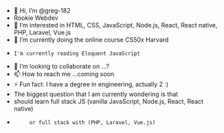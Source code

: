 - 👋 Hi, I’m @greg-182
- Rookie Webdev
- 👀 I’m interested in HTML, CSS, JavaScript, Node.js, React, React native, PHP, Laravel, Vue.js
- 🌱 I’m currently doing the online course CS50x Harvard
-     I'm currently reading Eloquent JavaScript
- 💞️ I’m looking to collaborate on ...?
- 📫 How to reach me ...coming soon
- ⚡ Fun fact: I have a degree in engineering, actually 2 :)
- The biggest question that I am currently wondering is that
-  should learn full stack JS (vanilla JavaScript, Node.js, React, React native)
-          or full stack with (PHP, Laravel, Vue.js)

<!---
greg-182/greg-182 is a ✨ special ✨ repository because its `README.md` (this file) appears on your GitHub profile.
You can click the Preview link to take a look at your changes.
--->
